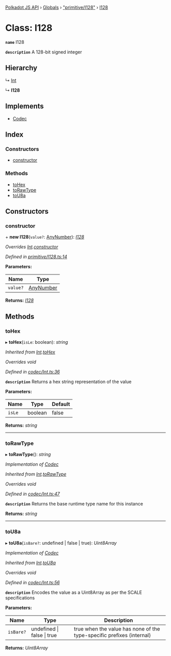 [Polkadot JS API](../README.md) › [Globals](../globals.md) › ["primitive/I128"](../modules/_primitive_i128_.md) › [I128](_primitive_i128_.i128.md)

# Class: I128

**`name`** I128

**`description`** 
A 128-bit signed integer

## Hierarchy

  ↳ [Int](_codec_int_.int.md)

  ↳ **I128**

## Implements

* [Codec](../interfaces/_types_.codec.md)

## Index

### Constructors

* [constructor](_primitive_i128_.i128.md#constructor)

### Methods

* [toHex](_primitive_i128_.i128.md#tohex)
* [toRawType](_primitive_i128_.i128.md#torawtype)
* [toU8a](_primitive_i128_.i128.md#tou8a)

## Constructors

###  constructor

\+ **new I128**(`value?`: [AnyNumber](../modules/_types_.md#anynumber)): *[I128](_primitive_i128_.i128.md)*

*Overrides [Int](_codec_int_.int.md).[constructor](_codec_int_.int.md#constructor)*

*Defined in [primitive/I128.ts:14](https://github.com/polkadot-js/api/blob/f145fe7/packages/types/src/primitive/I128.ts#L14)*

**Parameters:**

Name | Type |
------ | ------ |
`value?` | [AnyNumber](../modules/_types_.md#anynumber) |

**Returns:** *[I128](_primitive_i128_.i128.md)*

## Methods

###  toHex

▸ **toHex**(`isLe`: boolean): *string*

*Inherited from [Int](_codec_int_.int.md).[toHex](_codec_int_.int.md#tohex)*

*Overrides void*

*Defined in [codec/Int.ts:36](https://github.com/polkadot-js/api/blob/f145fe7/packages/types/src/codec/Int.ts#L36)*

**`description`** Returns a hex string representation of the value

**Parameters:**

Name | Type | Default |
------ | ------ | ------ |
`isLe` | boolean | false |

**Returns:** *string*

___

###  toRawType

▸ **toRawType**(): *string*

*Implementation of [Codec](../interfaces/_types_.codec.md)*

*Inherited from [Int](_codec_int_.int.md).[toRawType](_codec_int_.int.md#torawtype)*

*Overrides void*

*Defined in [codec/Int.ts:47](https://github.com/polkadot-js/api/blob/f145fe7/packages/types/src/codec/Int.ts#L47)*

**`description`** Returns the base runtime type name for this instance

**Returns:** *string*

___

###  toU8a

▸ **toU8a**(`isBare?`: undefined | false | true): *Uint8Array*

*Implementation of [Codec](../interfaces/_types_.codec.md)*

*Inherited from [Int](_codec_int_.int.md).[toU8a](_codec_int_.int.md#tou8a)*

*Overrides void*

*Defined in [codec/Int.ts:56](https://github.com/polkadot-js/api/blob/f145fe7/packages/types/src/codec/Int.ts#L56)*

**`description`** Encodes the value as a Uint8Array as per the SCALE specifications

**Parameters:**

Name | Type | Description |
------ | ------ | ------ |
`isBare?` | undefined &#124; false &#124; true | true when the value has none of the type-specific prefixes (internal)  |

**Returns:** *Uint8Array*

